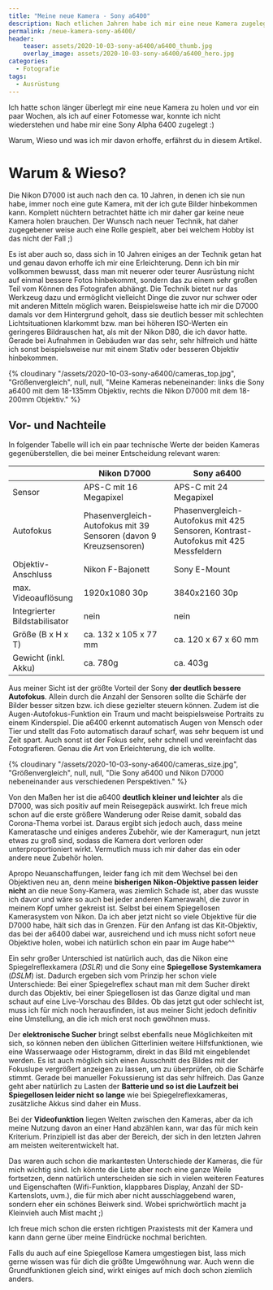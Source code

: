 ```yaml
---
title: "Meine neue Kamera - Sony a6400"
description: Nach etlichen Jahren habe ich mir eine neue Kamera zugelegt, hier erfährst du warum.
permalink: /neue-kamera-sony-a6400/
header:
    teaser: assets/2020-10-03-sony-a6400/a6400_thumb.jpg
    overlay_image: assets/2020-10-03-sony-a6400/a6400_hero.jpg
categories:
  - Fotografie
tags:
  - Ausrüstung
---
```


Ich hatte schon länger überlegt mir eine neue Kamera zu holen und vor ein paar Wochen, als ich auf einer Fotomesse war, 
konnte ich nicht wiederstehen und habe mir eine Sony Alpha 6400 zugelegt :)

Warum, Wieso und was ich mir davon erhoffe, erfährst du in diesem Artikel.

# Warum & Wieso?
Die Nikon D7000 ist auch nach den ca. 10 Jahren, in denen ich sie nun habe, immer noch eine gute Kamera, mit der ich gute Bilder hinbekommen kann. 
Komplett nüchtern betrachtet hätte ich mir daher gar keine neue Kamera holen brauchen. 
Der Wunsch nach neuer Technik, hat daher zugegebener weise auch eine Rolle gespielt, aber bei welchem Hobby ist das nicht der Fall ;)

Es ist aber auch so, dass sich in 10 Jahren einiges an der Technik getan hat und genau davon erhoffe ich mir eine Erleichterung. 
Denn ich bin mir vollkommen bewusst, dass man mit neuerer oder teurer Ausrüstung nicht auf einmal bessere Fotos hinbekommt, 
sondern das zu einem sehr großen Teil vom Können des Fotografen abhängt. 
Die Technik bietet nur das Werkzeug dazu und ermöglicht vielleicht Dinge die zuvor nur schwer oder mit anderen Mitteln möglich waren. 
Beispielsweise hatte ich mir die D7000 damals vor dem Hintergrund geholt, 
dass sie deutlich besser mit schlechten Lichtsituationen klarkommt bzw. man bei höheren ISO-Werten ein geringeres Bildrauschen hat, 
als mit der Nikon D80, die ich davor hatte. 
Gerade bei Aufnahmen in Gebäuden war das sehr, sehr hilfreich und hätte ich sonst beispielsweise nur mit einem Stativ oder besseren Objektiv hinbekommen.

{% cloudinary "/assets/2020-10-03-sony-a6400/cameras_top.jpg", "Größenvergleich", null, null, "Meine Kameras nebeneinander: links die Sony a6400 mit dem 18-135mm Objektiv, rechts die Nikon D7000 mit dem 18-200mm Objektiv." %}

## Vor- und Nachteile

In folgender Tabelle will ich ein paar technische Werte der beiden Kameras gegenüberstellen, die bei meiner Entscheidung relevant waren:

|       | Nikon D7000 | Sony a6400 |
|-------|--------|---------|
| Sensor | APS-C mit 16 Megapixel | APS-C mit 24 Megapixel |
| Autofokus | Phasenvergleich-Autofokus mit 39 Sensoren (davon 9 Kreuzsensoren) | Phasenvergleich-Autofokus mit 425 Sensoren, Kontrast-Autofokus mit 425 Messfeldern |
| Objektiv-Anschluss | Nikon F-Bajonett | Sony E-Mount |
| max. Videoauflösung | 1920x1080 30p | 3840x2160 30p |
| Integrierter Bildstabilisator | nein | nein |
| Größe (B x H x T) | ca. 132 x 105 x 77 mm | ca. 120 x 67 x 60 mm |
| Gewicht (inkl. Akku) | ca. 780g | ca. 403g |


Aus meiner Sicht ist der größte Vorteil der Sony **der deutlich bessere Autofokus**. 
Allein durch die Anzahl der Sensoren sollte die Schärfe der Bilder besser sitzen bzw. ich diese gezielter steuern können. 
Zudem ist die Augen-Autofokus-Funktion ein Traum und macht beispielsweise Portraits zu einem Kinderspiel. 
Die a6400 erkennt automatisch Augen von Mensch oder Tier und stellt das Foto automatisch darauf scharf, was sehr bequem ist und Zeit spart. 
Auch sonst ist der Fokus sehr, sehr schnell und vereinfacht das Fotografieren. Genau die Art von Erleichterung, die ich wollte.

{% cloudinary "/assets/2020-10-03-sony-a6400/cameras_size.jpg", "Größenvergleich", null, null, "Die Sony a6400 und Nikon D7000 nebeneinander aus verschiedenen Perspektiven." %}

Von den Maßen her ist die a6400 **deutlich kleiner und leichter** als die D7000, was sich positiv auf mein Reisegepäck auswirkt. 
Ich freue mich schon auf die erste größere Wanderung oder Reise damit, sobald das Corona-Thema vorbei ist. 
Daraus ergibt sich jedoch auch, dass meine Kameratasche und einiges anderes Zubehör, wie der Kameragurt, 
nun jetzt etwas zu groß sind, sodass die Kamera dort verloren oder unterproportioniert wirkt. 
Vermutlich muss ich mir daher das ein oder andere neue Zubehör holen.

Apropo Neuanschaffungen, leider fang ich mit dem Wechsel bei den Objektiven neu an, 
denn meine **bisherigen Nikon-Objektive passen leider nicht** an die neue Sony-Kamera, was ziemlich Schade ist, 
aber das wusste ich davor und wäre so auch bei jeder anderen Kamerawahl, die zuvor in meinem Kopf umher gekreist ist. 
Selbst bei einem Spiegellosen Kamerasystem von Nikon.
Da ich aber jetzt nicht so viele Objektive für die D7000 habe, hält sich das in Grenzen. Für den Anfang ist das Kit-Objektiv, 
das bei der a6400 dabei war, ausreichend und ich muss nicht sofort neue Objektive holen, wobei ich natürlich schon ein paar im Auge habe^^

Ein sehr großer Unterschied ist natürlich auch, das die Nikon eine Spiegelreflexkamera (*DSLR*) und die Sony eine **Spiegellose Systemkamera** (*DSLM*) ist. 
Dadurch ergeben sich vom Prinzip her schon viele Unterschiede: Bei einer Spiegelreflex schaut man mit dem Sucher direkt durch das Objektiv, 
bei einer Spiegellosen ist das Ganze digital und man schaut auf eine Live-Vorschau des Bildes. 
Ob das jetzt gut oder schlecht ist, muss ich für mich noch herausfinden, ist aus meiner Sicht jedoch definitiv eine Umstellung, an die ich mich erst noch gewöhnen muss.

Der **elektronische Sucher** bringt selbst ebenfalls neue Möglichkeiten mit sich, so können neben den üblichen Gitterlinien weitere Hilfsfunktionen, 
wie eine Wasserwaage oder Histogramm, direkt in das Bild mit eingeblendet werden. 
Es ist auch möglich sich einen Ausschnitt des Bildes mit der Fokuslupe vergrößert anzeigen zu lassen, um zu überprüfen, ob die Schärfe stimmt. 
Gerade bei manueller Fokussierung ist das sehr hilfreich. 
Das Ganze geht aber natürlich zu Lasten der **Batterie und so ist die Laufzeit bei Spiegellosen leider nicht so lange** wie bei Spiegelreflexkameras, zusätzliche Akkus sind daher ein Muss.

Bei der **Videofunktion** liegen Welten zwischen den Kameras, aber da ich meine Nutzung davon an einer Hand abzählen kann, 
war das für mich kein Kriterium. Prinzipiell ist das aber der Bereich, der sich in den letzten Jahren am meisten weiterentwickelt hat.

Das waren auch schon die markantesten Unterschiede der Kameras, die für mich wichtig sind. 
Ich könnte die Liste aber noch eine ganze Weile fortsetzen, 
denn natürlich unterscheiden sie sich in vielen weiteren Features und Eigenschaften (Wifi-Funktion, klappbares Display, Anzahl der SD-Kartenslots, uvm.), 
die für mich aber nicht ausschlaggebend waren, sondern eher ein schönes Beiwerk sind. 
Wobei sprichwörtlich macht ja Kleinvieh auch Mist macht ;)

Ich freue mich schon die ersten richtigen Praxistests mit der Kamera und kann dann gerne über meine Eindrücke nochmal berichten.

Falls du auch auf eine Spiegellose Kamera umgestiegen bist, lass mich gerne wissen was für dich die größte Umgewöhnung war. 
Auch wenn die Grundfunktionen gleich sind, wirkt einiges auf mich doch schon ziemlich anders.
